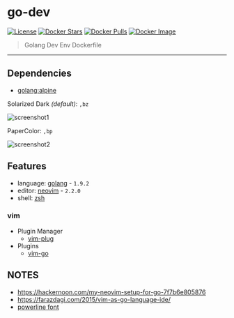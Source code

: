 go-dev
======

[![License](http://img.shields.io/:license-mit-blue.svg)](http://doge.mit-license.org) [![Docker Stars](https://img.shields.io/docker/stars/blacktop/go-dev.svg)](https://hub.docker.com/r/blacktop/go-dev/) [![Docker Pulls](https://img.shields.io/docker/pulls/blacktop/go-dev.svg)](https://hub.docker.com/r/blacktop/go-dev/) [![Docker Image](https://img.shields.io/badge/docker%20image-890MB-blue.svg)](https://hub.docker.com/r/blacktop/go-dev/)

> Golang Dev Env Dockerfile
___

Dependencies
------------

-	[golang:alpine](https://hub.docker.com/_/golang/)

Solarized Dark *(default)*: `,bz`

![screenshot1](https://github.com/blacktop/go-dev/raw/master/solarized-dark.png)

PaperColor: `,bp`

![screenshot2](https://github.com/blacktop/go-dev/raw/master/paper-color.png)

Features  
--------

- language: [golang](https://golang.org/dl/) - `1.9.2`  
- editor: [neovim](https://neovim.io) - `2.2.0`  
- shell: [zsh](https://github.com/robbyrussell/oh-my-zsh)

### vim  

- Plugin Manager
  - [vim-plug](https://github.com/junegunn/vim-plug)
- Plugins  
  - [vim-go](https://github.com/fatih/vim-go)

NOTES  
-----

- https://hackernoon.com/my-neovim-setup-for-go-7f7b6e805876
- https://farazdagi.com/2015/vim-as-go-language-ide/
- [powerline font](https://github.com/powerline/fonts/blob/master/Meslo%20Slashed/Meslo%20LG%20M%20Regular%20for%20Powerline.ttf)
